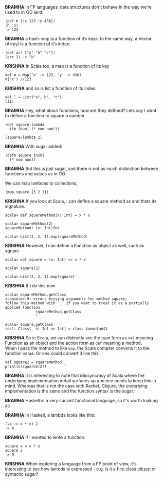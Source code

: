 **BRAMHA** In FP languages, data structures don't behave in the way we’re used to in OO land:
~~~
(def h {:x 123 :y 456})
(h :x)
-> 123
~~~

**BRAMHA** a hash-map is a function of it’s keys. In the same way, a Vector (Array) is a function of it’s index:
~~~
(def arr ["a" "b" "c"])
(arr 1) -> "b"
~~~

**KRISHNA** In Scala too, a map is a function of its key
~~~
val m = Map('x' -> 123, 'y' -> 456)
m('x') //123
~~~

**KRISHNA** and so is list a function of its index.
~~~
val l = List("a", b", "c")
l(1)
~~~

**BRAMHA** Hey, what about functions, how are they defined? Lets say I want to define a function 
to square a number.
~~~
(def square-lambda 
  (fn [num] (* num num)))

(square-lambda 2)
~~~

**BRAMHA** With sugar added:
~~~
(defn square [num] 
  (* num num))
~~~

**BRAMHA** But this is just sugar, and there is not as much distinction between functions and values as in OO. 

We can map lambdas to collections, 
~~~
(map square [3 2 1])
~~~

**KRISHNA**  If you look at Scala, I can define a square method as and thats its signature.
~~~
scala> def squareMethod(x: Int) = x * x

scala> squareMethod(2)
squareMethod: (x: Int)Int

scala> List(3, 2, 1).map(squareMethod)
~~~

**KRISHNA** However, I can define a Function as object as well, such as square 
~~~
scala> val square = (x: Int) => x * x 

scala> square(2)

scala> List(3, 2, 1).map(square)
~~~

**KRISHNA** If I do this now
~~~
scala> squareMethod.getClass
<console>:9: error: missing arguments for method square;
follow this method with `_' if you want to treat it as a partially applied function
              squareMethod.getClass
              ^

scala> square.getClass
res1: Class[_ <: Int => Int] = class $anonfun$1
~~~

**KRISHNA** So in Scala, we can distinctly see the type form as `val` meaning 
Function as an object and the action form as `def` meaning a method.  
When I pass the method to like `map`, the  Scala compiler converts 
it to the function value.  Or one could convert it like this: 

```
val square2 = squareMethod _
println(square2(2))
```

**BRAMHA** It is interesting to note that idiosyncrasy of Scala where the underlying 
implementation detail surfaces up and one needs to keep this in mind.  Whereas that is 
not the case with Racket, Clojure, the underlying implementation is the same and the 
function syntax is the sugar.

**BRAMHA** Haskell is a very succint functional language, so it's worth looking at:

**BRAMHA** In Haskell, a lambda looks like this:
~~~
(\x -> x * x) 2
-> 4
~~~

**BRAMHA** If I wanted to write a function:
~~~
square x = x * x
square 3
-> 9
~~~

**KRISHNA** When exploring a language from a FP point of view, it's interesting to see how lambda is expressed - e.g. is it a first class citizen or syntactic sugar?
